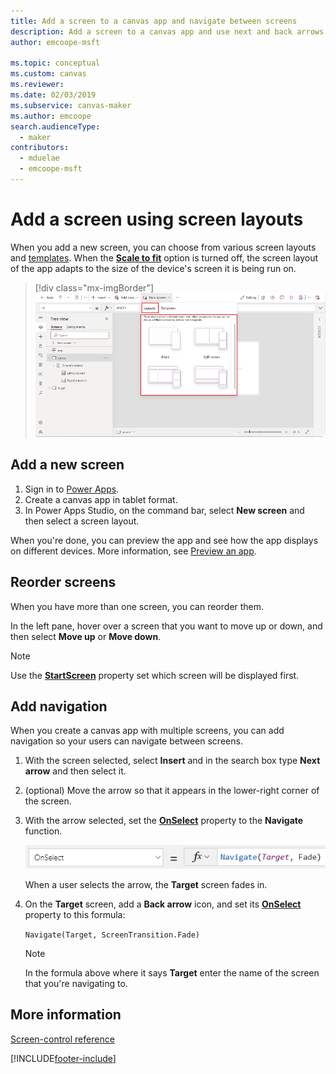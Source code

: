 ```yaml
---
title: Add a screen to a canvas app and navigate between screens
description: Add a screen to a canvas app and use next and back arrows to go between screens.
author: emcoope-msft

ms.topic: conceptual
ms.custom: canvas
ms.reviewer: 
ms.date: 02/03/2019
ms.subservice: canvas-maker
ms.author: emcoope
search.audienceType: 
  - maker
contributors:
  - mduelae
  - emcoope-msft
---
```

# Add a screen using screen layouts

When you add a new screen, you can choose from various screen layouts and [templates](./screen-templates/calendar-screen-overview.md). When the **[Scale to fit](create-responsive-layout.md#disable-scale-to-fit)** option is turned off, the screen layout of the app adapts to the size of the device's screen it is being run on.

> [!div class="mx-imgBorder"]
> ![Screen layouts.](./media/add-screen-context-variables/screen-layouts.png)


## Add a new screen

1. Sign in to [Power Apps](https://make.powerapps.com?utm_source=padocs&utm_medium=linkinadoc&utm_campaign=referralsfromdoc).
2. Create a canvas app in tablet format. 
3. In Power Apps Studio, on the command bar, select **New screen** and then select a screen layout.

When you're done, you can preview the app and see how the app displays on different devices. More information, see [Preview an app](preview-app.md).


## Reorder screens

When you have more than one screen, you can reorder them.

In the left pane, hover over a screen that you want to move up or down, and then select **Move up** or **Move down**.

> [!NOTE]
> Use the **[StartScreen](/power-platform/power-fx/reference/object-app#startscreen-property)** property set which screen will be displayed first.

## Add navigation

When you create a canvas app with multiple screens, you can add navigation so your users can navigate between screens.


1. With the screen selected, select **Insert** and in the search box type **Next arrow** and then select it.

2. (optional) Move the arrow so that it appears in the lower-right corner of the screen.

3. With the arrow selected, set the **[OnSelect](controls/properties-core.md)** property to the **Navigate** function.

    ![OnSelect property set to Navigate function.](./media/add-screen-context-variables/onselect-default.png)

    When a user selects the arrow, the **Target** screen fades in.

4. On the **Target** screen, add a **Back arrow** icon, and set its **[OnSelect](controls/properties-core.md)** property to this formula:

    `Navigate(Target, ScreenTransition.Fade)`

   > [!NOTE]
   > In the formula above where it says **Target** enter the name of the screen that you're navigating to. 


## More information

[Screen-control reference](controls/control-screen.md)

[!INCLUDE[footer-include](../../includes/footer-banner.md)]


